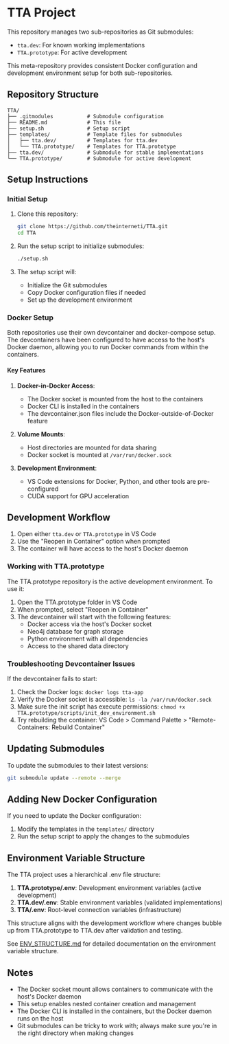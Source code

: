 # TTA Project

This repository manages two sub-repositories as Git submodules:
- `tta.dev`: For known working implementations
- `TTA.prototype`: For active development

This meta-repository provides consistent Docker configuration and development environment setup for both sub-repositories.

## Repository Structure

```
TTA/
├── .gitmodules           # Submodule configuration
├── README.md             # This file
├── setup.sh              # Setup script
├── templates/            # Template files for submodules
│   ├── tta.dev/          # Templates for tta.dev
│   └── TTA.prototype/    # Templates for TTA.prototype
├── tta.dev/              # Submodule for stable implementations
└── TTA.prototype/        # Submodule for active development
```

## Setup Instructions

### Initial Setup

1. Clone this repository:
   ```bash
   git clone https://github.com/theinterneti/TTA.git
   cd TTA
   ```

2. Run the setup script to initialize submodules:
   ```bash
   ./setup.sh
   ```

3. The setup script will:
   - Initialize the Git submodules
   - Copy Docker configuration files if needed
   - Set up the development environment

### Docker Setup

Both repositories use their own devcontainer and docker-compose setup. The devcontainers have been configured to have access to the host's Docker daemon, allowing you to run Docker commands from within the containers.

#### Key Features

1. **Docker-in-Docker Access**:
   - The Docker socket is mounted from the host to the containers
   - Docker CLI is installed in the containers
   - The devcontainer.json files include the Docker-outside-of-Docker feature

2. **Volume Mounts**:
   - Host directories are mounted for data sharing
   - Docker socket is mounted at `/var/run/docker.sock`

3. **Development Environment**:
   - VS Code extensions for Docker, Python, and other tools are pre-configured
   - CUDA support for GPU acceleration

## Development Workflow

1. Open either `tta.dev` or `TTA.prototype` in VS Code
2. Use the "Reopen in Container" option when prompted
3. The container will have access to the host's Docker daemon

### Working with TTA.prototype

The TTA.prototype repository is the active development environment. To use it:

1. Open the TTA.prototype folder in VS Code
2. When prompted, select "Reopen in Container"
3. The devcontainer will start with the following features:
   - Docker access via the host's Docker socket
   - Neo4j database for graph storage
   - Python environment with all dependencies
   - Access to the shared data directory

### Troubleshooting Devcontainer Issues

If the devcontainer fails to start:

1. Check the Docker logs: `docker logs tta-app`
2. Verify the Docker socket is accessible: `ls -la /var/run/docker.sock`
3. Make sure the init script has execute permissions: `chmod +x TTA.prototype/scripts/init_dev_environment.sh`
4. Try rebuilding the container: VS Code > Command Palette > "Remote-Containers: Rebuild Container"

## Updating Submodules

To update the submodules to their latest versions:

```bash
git submodule update --remote --merge
```

## Adding New Docker Configuration

If you need to update the Docker configuration:

1. Modify the templates in the `templates/` directory
2. Run the setup script to apply the changes to the submodules

## Environment Variable Structure

The TTA project uses a hierarchical .env file structure:

1. **TTA.prototype/.env**: Development environment variables (active development)
2. **TTA.dev/.env**: Stable environment variables (validated implementations)
3. **TTA/.env**: Root-level connection variables (infrastructure)

This structure aligns with the development workflow where changes bubble up from TTA.prototype to TTA.dev after validation and testing.

See [ENV_STRUCTURE.md](ENV_STRUCTURE.md) for detailed documentation on the environment variable structure.

## Notes

- The Docker socket mount allows containers to communicate with the host's Docker daemon
- This setup enables nested container creation and management
- The Docker CLI is installed in the containers, but the Docker daemon runs on the host
- Git submodules can be tricky to work with; always make sure you're in the right directory when making changes
